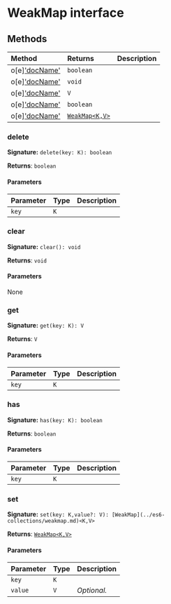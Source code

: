 # WeakMap interface













## Methods

| Method	   |  Returns	| Description|
|:-------------|:-------|:-----------|
|o[e]['docName'](delete(key))      | `boolean` |  |
|o[e]['docName'](clear())      | `void` |  |
|o[e]['docName'](get(key))      | `V` |  |
|o[e]['docName'](has(key))      | `boolean` |  |
|o[e]['docName'](set(key-value))      | [`WeakMap<K,V>`](../es6-collections/weakmap.md) |  |




### delete



**Signature:** ``delete(key: K): boolean``

**Returns**: `boolean`



#### Parameters


| Parameter	   | Type    | Description |
|:-------------|:---------------|:------------|
| `key`    | `K` |  |


### clear



**Signature:** ``clear(): void``

**Returns**: `void`



#### Parameters
None


### get



**Signature:** ``get(key: K): V``

**Returns**: `V`



#### Parameters


| Parameter	   | Type    | Description |
|:-------------|:---------------|:------------|
| `key`    | `K` |  |


### has



**Signature:** ``has(key: K): boolean``

**Returns**: `boolean`



#### Parameters


| Parameter	   | Type    | Description |
|:-------------|:---------------|:------------|
| `key`    | `K` |  |


### set



**Signature:** ``set(key: K,value?: V): [WeakMap](../es6-collections/weakmap.md)<K,V>``

**Returns**: [`WeakMap<K,V>`](../es6-collections/weakmap.md)



#### Parameters


| Parameter	   | Type    | Description |
|:-------------|:---------------|:------------|
| `key`    | `K` |  |
| `value`    | `V` | _Optional._ |

